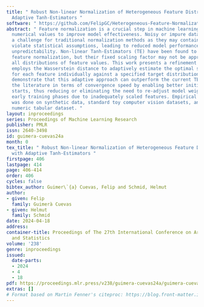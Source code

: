 ```yaml
---
title: " Robust Non-linear Normalization of Heterogeneous Feature Distributions with
  Adaptive Tanh-Estimators "
software: " https://github.com/FelipGC/Heterogeneous-Feature-Normalization "
abstract: " Feature normalization is a crucial step in machine learning that scales
  numerical values to improve model effectiveness. Noisy or impure datasets can pose
  a challenge for traditional normalization methods as they may contain outliers that
  violate statistical assumptions, leading to reduced model performance and increased
  unpredictability. Non-linear Tanh-Estimators (TE) have been found to provide robust
  feature normalization, but their fixed scaling factor may not be appropriate for
  all distributions of feature values. This work presents a refinement to the TE that
  employs the Wasserstein distance to adaptively estimate the optimal scaling factor
  for each feature individually against a specified target distribution. The results
  demonstrate that this adaptive approach can outperform the current TE method in
  the literature in terms of convergence speed by enabling better initial training
  starts, thus reducing or eliminating the need to re-adjust model weights during
  early training phases due to inadequately scaled features. Empirical evaluation
  was done on synthetic data, standard toy computer vision datasets, and a real-world
  numeric tabular dataset. "
layout: inproceedings
series: Proceedings of Machine Learning Research
publisher: PMLR
issn: 2640-3498
id: guimera-cuevas24a
month: 0
tex_title: " Robust Non-linear Normalization of Heterogeneous Feature Distributions
  with Adaptive Tanh-Estimators "
firstpage: 406
lastpage: 414
page: 406-414
order: 406
cycles: false
bibtex_author: Guimer\`{a} Cuevas, Felip and Schmid, Helmut
author:
- given: Felip
  family: Guimerà Cuevas
- given: Helmut
  family: Schmid
date: 2024-04-18
address:
container-title: Proceedings of The 27th International Conference on Artificial Intelligence
  and Statistics
volume: '238'
genre: inproceedings
issued:
  date-parts:
  - 2024
  - 4
  - 18
pdf: https://proceedings.mlr.press/v238/guimera-cuevas24a/guimera-cuevas24a.pdf
extras: []
# Format based on Martin Fenner's citeproc: https://blog.front-matter.io/posts/citeproc-yaml-for-bibliographies/
---
```


